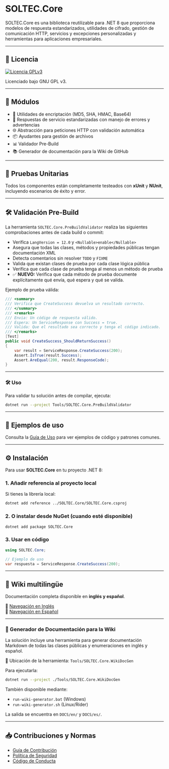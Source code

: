 # SOLTEC.Core

SOLTEC.Core es una biblioteca reutilizable para .NET 8 que proporciona modelos de respuesta estandarizados, utilidades de cifrado, gestión de comunicación HTTP, servicios y excepciones personalizadas y herramientas para aplicaciones empresariales.

---

## 📌 Licencia

[![Licencia GPLv3](https://www.gnu.org/graphics/gplv3-127x51.png)](https://www.gnu.org/licenses/gpl-3.0.html)

Licenciado bajo GNU GPL v3.

---

## 🧩 Módulos

- 🔐 Utilidades de encriptación (MD5, SHA, HMAC, Base64)
- 📄 Respuestas de servicio estandarizadas con manejo de errores y advertencias
- 🌐 Abstracción para peticiones HTTP con validación automática
- 📦 Ayudantes para gestión de archivos
- 📊 Validador Pre-Build
- 📚 Generador de documentación para la Wiki de GitHub

---

## 🧪 Pruebas Unitarias

Todos los componentes están completamente testeados con **xUnit** y **NUnit**, incluyendo escenarios de éxito y error.

---

## 🛠️ Validación Pre-Build

La herramienta `SOLTEC.Core.PreBuildValidator` realiza las siguientes comprobaciones antes de cada build o commit:

- Verifica `LangVersion = 12.0` y `<Nullable>enable</Nullable>`
- Asegura que todas las clases, métodos y propiedades públicas tengan documentación XML
- Detecta comentarios sin resolver `TODO` y `FIXME`
- Valida que existan clases de prueba por cada clase lógica pública
- Verifica que cada clase de prueba tenga al menos un método de prueba
- ✅ **NUEVO:** Verifica que cada método de prueba documente explícitamente qué envía, qué espera y qué se valida.

Ejemplo de prueba válida:

```csharp
/// <summary>
/// Verifica que CreateSuccess devuelva un resultado correcto.
/// </summary>
/// <remarks>
/// Envia: Un código de respuesta válido.
/// Espera: Un ServiceResponse con Success = true.
/// Valida: Que el resultado sea correcto y tenga el código indicado.
/// </remarks>
[Test]
public void CreateSuccess_ShouldReturnSuccess()
{
    var result = ServiceResponse.CreateSuccess(200);
    Assert.IsTrue(result.Success);
    Assert.AreEqual(200, result.ResponseCode);
}
```

---

### 🛠 Uso

Para validar tu solución antes de compilar, ejecuta:

```bash
dotnet run --project Tools/SOLTEC.Core.PreBuildValidator
```

---

## 📘 Ejemplos de uso

Consulta la [Guía de Uso](USAGE_ES.md) para ver ejemplos de código y patrones comunes.

---

## ⚙️ Instalación

Para usar **SOLTEC.Core** en tu proyecto .NET 8:

### 1. Añadir referencia al proyecto local

Si tienes la librería local:

```bash
dotnet add reference ../SOLTEC.Core/SOLTEC.Core.csproj
```

### 2. O instalar desde NuGet (cuando esté disponible)

```bash
dotnet add package SOLTEC.Core
```

### 3. Usar en código

```csharp
using SOLTEC.Core;

// Ejemplo de uso
var respuesta = ServiceResponse.CreateSuccess(200);
```

---

## 📘 Wiki multilingüe

Documentación completa disponible en **inglés y español**.

📖 [Navegación en Inglés](README_WIKI.md)  
📖 [Navegación en Español](README_WIKI_ES.md)

---

### 🧾 Generador de Documentación para la Wiki

La solución incluye una herramienta para generar documentación Markdown de todas las clases públicas y enumeraciones en inglés y español.

📂 Ubicación de la herramienta: `Tools/SOLTEC.Core.WikiDocGen`

Para ejecutarla:

```bash
dotnet run --project ./Tools/SOLTEC.Core.WikiDocGen
```

También disponible mediante:

- `run-wiki-generator.bat` (Windows)
- `run-wiki-generator.sh` (Linux/Rider)

La salida se encuentra en `DOCS/en/` y `DOCS/es/`.

---

## 📥 Contribuciones y Normas

- [Guía de Contribución](CONTRIBUTING_ES.md)
- [Política de Seguridad](SECURITY_ES.md)
- [Código de Conducta](CODE_OF_CONDUCT_ES.md)
